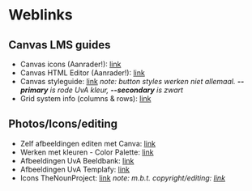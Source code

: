 # Weblinks

## Canvas LMS guides
* Canvas icons (Aanrader!): [link](https://canvas.instructure.com/courses/787387/pages/canvas-icons)
* Canvas HTML Editor (Aanrader!): [link](https://llu.instructure.com/courses/1131728)
* Canvas styleguide: [link](https://canvas.instructure.com/styleguide) *note: button styles werken niet allemaal. __--primary__ is rode UvA kleur, __--secondary__ is zwart*
* Grid system info (columns & rows): [link](https://getbootstrap.com/docs/4.0/layout/grid/)

## Photos/Icons/editing
* Zelf afbeeldingen editen met Canva: [link](https://www.canva.com/)
* Werken met kleuren - Color Palette: [link](https://coolors.co/gradient-palette/bd4733-195dba?number=7)
* Afbeeldingen UvA Beeldbank: [link](https://beeldbank.uva.nl/media/)
* Afbeeldingen UvA Templafy: [link](https://app.templafy.com/tenant-reauthentication?returnUrl=https%3a%2f%2fuva.templafy.com%2f)
* Icons TheNounProject: [link](https://thenounproject.com/) *note: m.b.t. copyright/editing: [link](https://thenounproject.zendesk.com/hc/en-us/articles/115006103188-Can-I-modify-icons-)*
